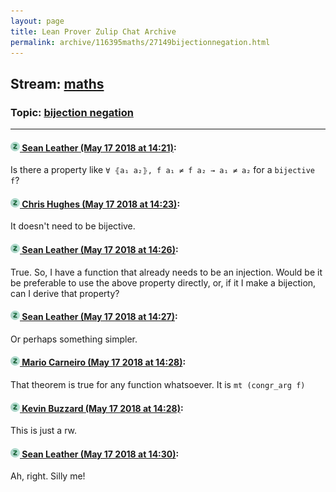 ```yaml
---
layout: page
title: Lean Prover Zulip Chat Archive 
permalink: archive/116395maths/27149bijectionnegation.html
---
```


## Stream: [maths](index.html)
### Topic: [bijection negation](27149bijectionnegation.html)

---

#### [![Click to go to Zulip](../../assets/img/zulip2.png) Sean Leather (May 17 2018 at 14:21)](https://leanprover.zulipchat.com/#narrow/stream/116395-maths/topic/bijection%20negation/near/126694854):
Is there a property like `∀ ⦃a₁ a₂⦄, f a₁ ≠ f a₂ → a₁ ≠ a₂` for a `bijective f`?

#### [![Click to go to Zulip](../../assets/img/zulip2.png) Chris Hughes (May 17 2018 at 14:23)](https://leanprover.zulipchat.com/#narrow/stream/116395-maths/topic/bijection%20negation/near/126694907):
It doesn't need to be bijective.

#### [![Click to go to Zulip](../../assets/img/zulip2.png) Sean Leather (May 17 2018 at 14:26)](https://leanprover.zulipchat.com/#narrow/stream/116395-maths/topic/bijection%20negation/near/126695019):
True. So, I have a function that already needs to be an injection. Would be it be preferable to use the above property directly, or, if it I make a bijection, can I derive that property?

#### [![Click to go to Zulip](../../assets/img/zulip2.png) Sean Leather (May 17 2018 at 14:27)](https://leanprover.zulipchat.com/#narrow/stream/116395-maths/topic/bijection%20negation/near/126695026):
Or perhaps something simpler.

#### [![Click to go to Zulip](../../assets/img/zulip2.png) Mario Carneiro (May 17 2018 at 14:28)](https://leanprover.zulipchat.com/#narrow/stream/116395-maths/topic/bijection%20negation/near/126695084):
That theorem is true for any function whatsoever. It is `mt (congr_arg f)`

#### [![Click to go to Zulip](../../assets/img/zulip2.png) Kevin Buzzard (May 17 2018 at 14:28)](https://leanprover.zulipchat.com/#narrow/stream/116395-maths/topic/bijection%20negation/near/126695085):
This is just a rw.

#### [![Click to go to Zulip](../../assets/img/zulip2.png) Sean Leather (May 17 2018 at 14:30)](https://leanprover.zulipchat.com/#narrow/stream/116395-maths/topic/bijection%20negation/near/126695099):
Ah, right. Silly me!

